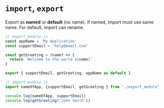 # `import`, `export`

Export as **named** or **default** (no name). If named, import must use same name. For default, import can rename.

```javascript
// export_module.js
const appName = 'My Application'
const supportEmail = 'help@email.com'

const getGreeting = (name) => {
  return `Welcome to the world ${name}`
}

export { supportEmail, getGreeting, appName as default }

// import_module.js
import nameOfApp, {supportEmail, getGreeting } from './export_module'

console.log(nameOfApp, supportEmail)
console.log(getGreeting('John Smith'))
```
